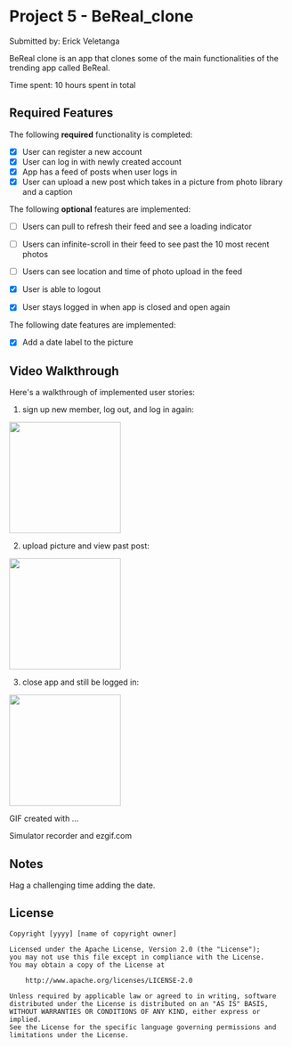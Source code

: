 # Project 5 - BeReal_clone

Submitted by: Erick Veletanga

BeReal clone is an app that clones some of the main functionalities of the trending app called BeReal.

Time spent: 10 hours spent in total

## Required Features

The following **required** functionality is completed:

- [x] User can register a new account
- [x] User can log in with newly created account
- [x] App has a feed of posts when user logs in
- [x] User can upload a new post which takes in a picture from photo library and a caption	
 
The following **optional** features are implemented:

- [ ] Users can pull to refresh their feed and see a loading indicator
- [ ] Users can infinite-scroll in their feed to see past the 10 most recent photos
- [ ] Users can see location and time of photo upload in the feed	
- [x] User is able to logout
- [x] User stays logged in when app is closed and open again	


The following date features are implemented:

- [x] Add a date label to the picture 

## Video Walkthrough

Here's a walkthrough of implemented user stories: 

1) sign up new member, log out, and log in again:


<img src="https://github.com/Edv23/BeReal_clone/blob/main/ezgif.com-video-to-gif.gif" width=200><br>


2) upload picture and view past post:


<img src="https://github.com/Edv23/BeReal_clone/blob/main/ezgif.com-video-to-gif%20(1).gif" width=200><br>

3) close app and still be logged in:


<img src="https://github.com/Edv23/BeReal_clone/blob/main/ezgif.com-video-to-gif%20(2).gif" width=200><br>

GIF created with ...  

Simulator recorder and ezgif.com

## Notes

Hag a challenging time adding the date. 

## License

    Copyright [yyyy] [name of copyright owner]

    Licensed under the Apache License, Version 2.0 (the "License");
    you may not use this file except in compliance with the License.
    You may obtain a copy of the License at

        http://www.apache.org/licenses/LICENSE-2.0

    Unless required by applicable law or agreed to in writing, software
    distributed under the License is distributed on an "AS IS" BASIS,
    WITHOUT WARRANTIES OR CONDITIONS OF ANY KIND, either express or implied.
    See the License for the specific language governing permissions and
    limitations under the License.
